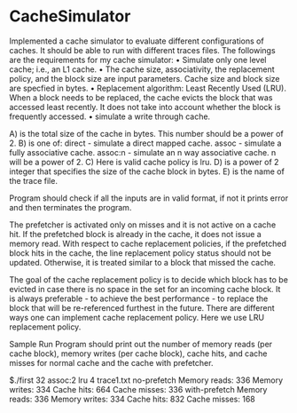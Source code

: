 # CacheSimulator

Implemented a cache simulator to evaluate different configurations of caches. It should be able to run with different traces files. The followings are the requirements for my cache simulator:
• Simulate only one level cache; i.e., an L1 cache.
• The cache size, associativity, the replacement policy, and the block size are input parameters.
Cache size and block size are specfied in bytes.
• Replacement algorithm: Least Recently Used (LRU). When a block needs to be replaced, the cache evicts the block that was accessed least recently. It does not take into account whether the block is frequently accessed.
• simulate a write through cache. 


A) <cache size>is the total size of the cache in bytes. This number should be a power of 2. 
B) <associativity> is one of:
  direct - simulate a direct mapped cache.
  assoc - simulate a fully associative cache.
  assoc:n - simulate an n way associative cache. n will be a power of 2.
C) <cache policy> Here is valid cache policy is lru.
D) <block size> is a power of 2 integer that specifies the size of the cache block in bytes.
E) <trace file>is the name of the trace file.
  
Program should check if all the inputs are in valid format, if not it prints error and then terminates the program.


The prefetcher is activated only on misses and it is not active on a cache hit. If the prefetched block is already in the cache, it does not issue a memory read. With respect to cache replacement policies, if the prefetched block hits in the cache, the line replacement policy status should not be updated. Otherwise, it is treated similar to a block that missed the cache.

The goal of the cache replacement policy is to decide which block has to be evicted in case there is no space in the set for an incoming cache block. It is always preferable - to achieve the best performance - to replace the block that will be re-referenced furthest in the future. There are different ways one can implement cache replacement policy. Here we use LRU replacement policy.

Sample Run
Program should print out the number of memory reads (per cache block), memory writes (per cache block), cache hits, and cache misses for normal cache and the cache with prefetcher.

$./first 32 assoc:2 lru 4 trace1.txt no-prefetch
Memory reads: 336
Memory writes: 334
Cache hits: 664 Cache misses: 336 with-prefetch Memory reads: 336 Memory writes: 334 Cache hits: 832 Cache misses: 168
